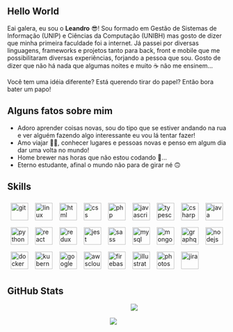 
## Hello World

Eai galera, eu sou o **Leandro** 😎! Sou formado em Gestão de Sistemas de Informação (UNIP) e Ciências da Computação (UNIBH) mas gosto de dizer que minha primeira faculdade foi a internet. Já passei por diversas linguagens, frameworks e projetos tanto para back, front e mobile que me possibilitaram diversas experiências, forjando a pessoa que sou. Gosto de dizer que não há nada que algumas noites e muito ☕ não me ensinem...

Você tem uma idéia diferente? Está querendo tirar do papel? Então bora bater um papo!

## Alguns fatos sobre mim

- Adoro aprender coisas novas, sou do tipo que se estiver andando na rua e ver alguém fazendo algo interessante eu vou lá tentar fazer!
- Amo viajar 🧑‍✈️, conhecer lugares e pessoas novas e penso em algum dia dar uma volta no mundo!
- Home brewer nas horas que não estou codando 🍺...
- Eterno estudante, afinal o mundo não para de girar né 🙃

## Skills

<div style="display: flex; flex-wrap: wrap;">
  <!-- basic --->
  <img alt="git" style="width: 40px; height: 40px; margin: 8px;" src="https://cdn.jsdelivr.net/gh/devicons/devicon/icons/git/git-original.svg" />
  <img alt="linux" style="width: 40px; height: 40px; margin: 8px;" src="https://cdn.jsdelivr.net/gh/devicons/devicon/icons/linux/linux-original.svg" />
  <img alt="html" style="width: 40px; height: 40px; margin: 8px;" src="https://cdn.jsdelivr.net/gh/devicons/devicon/icons/html5/html5-plain-wordmark.svg" />
  <img alt="css" style="width: 40px; height: 40px; margin: 8px;" src="https://cdn.jsdelivr.net/gh/devicons/devicon/icons/css3/css3-plain-wordmark.svg" />
  <!-- languages --->
  <img alt="php" style="width: 40px; height: 40px; margin: 8px;" src="https://cdn.jsdelivr.net/gh/devicons/devicon/icons/php/php-original.svg" />
  <img alt="javascript" style="width: 40px; height: 40px; margin: 8px;" src="https://cdn.jsdelivr.net/gh/devicons/devicon/icons/javascript/javascript-original.svg" />
  <img alt="typescript" style="width: 40px; height: 40px; margin: 8px;" src="https://cdn.jsdelivr.net/gh/devicons/devicon/icons/typescript/typescript-original.svg" />
  <img alt="csharp" style="width: 40px; height: 40px; margin: 8px;" src="https://cdn.jsdelivr.net/gh/devicons/devicon/icons/csharp/csharp-original.svg" />
  <img alt="java" style="width: 40px; height: 40px; margin: 8px;" src="https://cdn.jsdelivr.net/gh/devicons/devicon/icons/java/java-original.svg" />
  <img alt="python" style="width: 40px; height: 40px; margin: 8px;" src="https://cdn.jsdelivr.net/gh/devicons/devicon/icons/python/python-original.svg" />
  <!-- frontend --->
  <img alt="react" style="width: 40px; height: 40px; margin: 8px;" src="https://cdn.jsdelivr.net/gh/devicons/devicon/icons/react/react-original-wordmark.svg" />
  <img alt="redux" style="width: 40px; height: 40px; margin: 8px;" src="https://cdn.jsdelivr.net/gh/devicons/devicon/icons/redux/redux-original.svg" />
  <img alt="jest" style="width: 40px; height: 40px; margin: 8px;" src="https://cdn.jsdelivr.net/gh/devicons/devicon/icons/jest/jest-plain.svg" />
  <img alt="sass" style="width: 40px; height: 40px; margin: 8px;" src="https://cdn.jsdelivr.net/gh/devicons/devicon/icons/sass/sass-original.svg" />
  <!-- backend --->
  <img alt="mysql" style="width: 40px; height: 40px; margin: 8px;" src="https://cdn.jsdelivr.net/gh/devicons/devicon/icons/mysql/mysql-original-wordmark.svg" />
  <img alt="mongodb" style="width: 40px; height: 40px; margin: 8px;" src="https://cdn.jsdelivr.net/gh/devicons/devicon/icons/mongodb/mongodb-plain-wordmark.svg" />
  <img alt="graphql" style="width: 40px; height: 40px; margin: 8px;" src="https://cdn.jsdelivr.net/gh/devicons/devicon/icons/graphql/graphql-plain.svg" />
  <img alt="nodejs" style="width: 40px; height: 40px; margin: 8px;" src="https://cdn.jsdelivr.net/gh/devicons/devicon/icons/nodejs/nodejs-original.svg">
  <!-- shared --->
  <img alt="docker" style="width: 40px; height: 40px; margin: 8px;" src="https://cdn.jsdelivr.net/gh/devicons/devicon/icons/docker/docker-original.svg" />
  <img alt="kubernetes" style="width: 40px; height: 40px; margin: 8px;" src="https://cdn.jsdelivr.net/gh/devicons/devicon/icons/kubernetes/kubernetes-plain.svg" />
  <img alt="googlecloud" style="width: 40px; height: 40px; margin: 8px;" src="https://cdn.jsdelivr.net/gh/devicons/devicon/icons/googlecloud/googlecloud-original.svg" />
  <img alt="awscloud" style="width: 40px; height: 40px; margin: 8px;" src="https://img.icons8.com/color/344/amazon-web-services.png" />
  <img alt="firebase" style="width: 40px; height: 40px; margin: 8px;" src="https://cdn.jsdelivr.net/gh/devicons/devicon/icons/firebase/firebase-plain.svg" />
  <!-- shared --->
  <img alt="illustrator" style="width: 40px; height: 40px; margin: 8px;" src="https://cdn.jsdelivr.net/gh/devicons/devicon/icons/illustrator/illustrator-plain.svg" />
  <img alt="photoshop" style="width: 40px; height: 40px; margin: 8px;" src="https://cdn.jsdelivr.net/gh/devicons/devicon/icons/photoshop/photoshop-plain.svg" />
  <img alt="jira" style="width: 40px; height: 40px; margin: 8px;" src="https://cdn.jsdelivr.net/gh/devicons/devicon/icons/jira/jira-original.svg" />
</div>

## GitHub Stats

<div style="display: flex; flex-wrap: wrap; justify-content: center">
  <a style="margin: 32px" href="https://github.com/anuraghazra/github-readme-stats" rel="noopener noreferrer" target="_blank">
    <img align="center" src="https://github-readme-stats.vercel.app/api?username=leandroluk&show_icons=true" />
  </a>
  <a href="https://github.com/anuraghazra/github-readme-stats" rel="noopener noreferrer" target="_blank" target="_blank">
    <img align="center" src="https://github-readme-stats.vercel.app/api/top-langs/?username=leandroluk&layout=compact" />
  </a>
</div>
